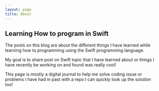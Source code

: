 ```yaml
---
layout: page
title: About
---
```


## Learning How to program in Swift

The posts on this blog are about the different things I have learned while learning how to programming using the Swift programming language.

My goal is to share post on Swift topic that I have learned about or things I have recently be working on and found was really cool!

This page is mostly a digital journal to help me solve coding issue or problems I have had in past with a repo I can quickly look up the solution too! 
